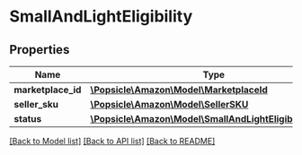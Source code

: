# SmallAndLightEligibility

## Properties
Name | Type | Description | Notes
------------ | ------------- | ------------- | -------------
**marketplace_id** | [**\Popsicle\Amazon\Model\MarketplaceId**](MarketplaceId.md) |  | 
**seller_sku** | [**\Popsicle\Amazon\Model\SellerSKU**](SellerSKU.md) |  | 
**status** | [**\Popsicle\Amazon\Model\SmallAndLightEligibilityStatus**](SmallAndLightEligibilityStatus.md) |  | 

[[Back to Model list]](../../README.md#documentation-for-models) [[Back to API list]](../../README.md#documentation-for-api-endpoints) [[Back to README]](../../README.md)


